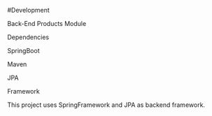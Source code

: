 #Development

Back-End Products Module

Dependencies

SpringBoot

Maven

JPA


Framework

This project uses SpringFramework and JPA as backend framework.

